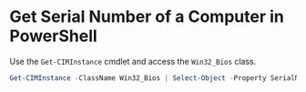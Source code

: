 # Get Serial Number of a Computer in PowerShell

Use the `Get-CIMInstance` cmdlet and access the `Win32_Bios` class.

```powershell
Get-CIMInstance -ClassName Win32_Bios | Select-Object -Property SerialNumber
```

